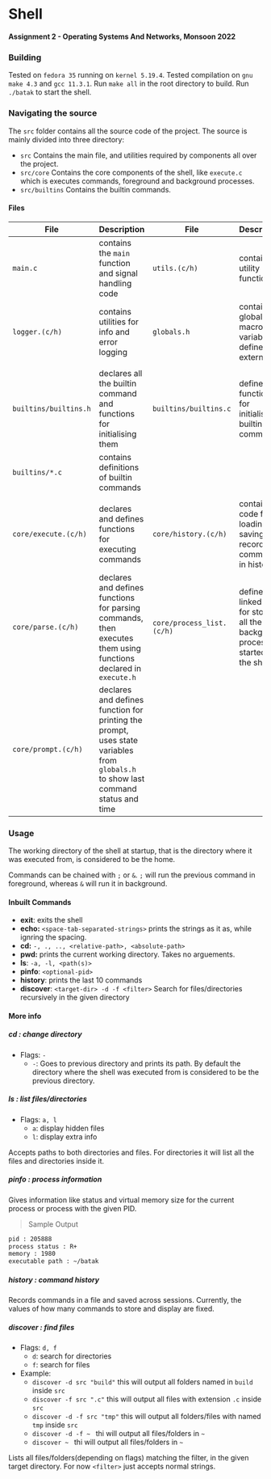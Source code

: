# Shell

**Assignment 2 - Operating Systems And Networks, Monsoon 2022**

### Building

Tested on `fedora 35` running on `kernel 5.19.4`. Tested compilation on `gnu make 4.3` and `gcc 11.3.1`. Run `make all` in the root directory to build. Run `./batak` to start the shell.

### Navigating the source

The `src` folder contains all the source code of the project. The source is mainly divided into three directory:

- `src` Contains the main file, and utilities required by components all over the project.
- `src/core` Contains the core components of the shell, like `execute.c` which is executes commands, foreground and background processes.
- `src/builtins` Contains the builtin commands.

#### Files

| File | Description    | File    | Description    |
|---------------- | --------------- | --------------- | --------------- |
| `main.c`    | contains the `main` function and signal handling code    | `utils.(c/h)`    | contains utility functions    |
| `logger.(c/h)`    | contains utilities for info and error logging   | `globals.h`   | contains global macros and variables, defined by extern   |
| | | | |
| `builtins/builtins.h`    | declares all the builtin command and functions for initialising them    | `builtins/builtins.c`    | defines functions for initialising builtin commands    |
| `builtins/*.c`    | contains definitions of builtin commands    |     |     |
| | | | |
| `core/execute.(c/h)`    | declares and defines functions for executing commands    |  `core/history.(c/h)`   |  contains code for loading, saving and recording commands in history   |
| `core/parse.(c/h)`    | declares and defines functions for parsing commands, then executes them using functions declared in `execute.h`    |  `core/process_list.(c/h)`   |  defines a linked list for storing all the background processes started by the shell   |
| `core/prompt.(c/h)` | declares and defines function for printing the prompt, uses state variables from `globals.h` to show last command status and time |  | |


### Usage

The working directory of the shell at startup, that is the directory where it was executed from, is considered to be the home.

Commands can be chained with `;` or `&`. `;` will run the previous command in foreground, whereas `&` will run it in background.

#### Inbuilt Commands

- **exit**: exits the shell
- **echo:** `<space-tab-separated-strings>` prints the strings as it as, while ignring the spacing.
- **cd:** `-, ., .., <relative-path>, <absolute-path>`
- **pwd:** prints the current working directory. Takes no arguements.
- **ls**: `-a, -l, <path(s)>`
- **pinfo**: `<optional-pid>`
- **history**: prints the last 10 commands
- **discover**: `<target-dir> -d -f <filter>` Search for files/directories recursively in the given directory

#### More info

##### cd : change directory

- Flags: `-`
    - `-`: Goes to previous directory and prints its path. By default the directory where the shell was executed from is considered to be the previous directory.

##### ls : list files/directories

- Flags: `a, l`
    - `a`: display hidden files
    - `l`: display extra info

Accepts paths to both directories and files. For directories it will list all the files and directories inside it.

##### pinfo : process information

Gives information like status and virtual memory size for the current process or process with the given PID.

> Sample Output
```bash
pid : 205888
process status : R+
memory : 1980
executable path : ~/batak
```

##### history : command history

Records commands in a file and saved across sessions. Currently, the values of how many commands to store and display are fixed.

##### discover : find files

- Flags: `d, f`
    - `d`: search for directories
    - `f`: search for files
- Example:
    - `discover -d src "build"` this will output all folders named in `build` inside `src`
    - `discover -f src ".c"` this will output all files with extension `.c` inside `src`
    - `discover -d -f src "tmp"` this will output all folders/files with named `tmp` inside `src`
    - `discover -d -f ~ ` thi will output all files/folders in `~`
    - `discover ~ ` thi will output all files/folders in `~`

Lists all files/folders(depending on flags) matching the filter, in the given target directory. For now `<filter>` just accepts normal strings.
